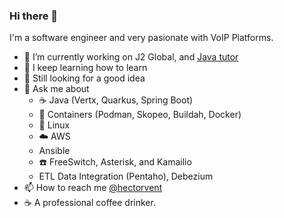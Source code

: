 ### Hi there 👋

I'm a software engineer and very pasionate with VoIP Platforms.   

- 🔭 I’m currently working on J2 Global, and  [Java tutor](https://www.wyzant.com/Tutors/hectorvent)
- 🌱 I keep learning how to learn
- 👯 Still looking for a good idea
- 💬 Ask me about 
  - :coffee: Java (Vertx, Quarkus, Spring Boot) 
  - :whale2: Containers (Podman, Skopeo, Buildah, Docker) 
  - :penguin: Linux
  - :cloud: AWS
  - Ansible
  - :phone: FreeSwitch, Asterisk, and Kamailio
  - ETL Data Integration (Pentaho), Debezium
- :mailbox: How to reach me [@hectorvent](https://twitter.com/hectorvent)
- :coffee: A professional coffee drinker.
